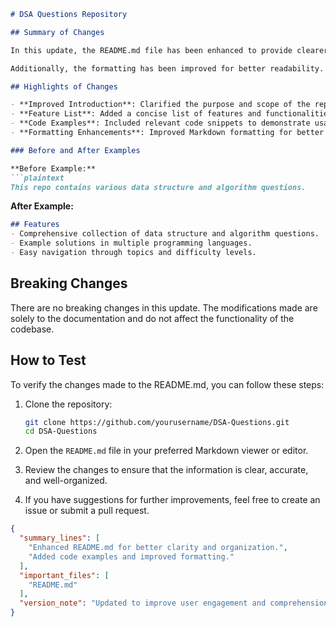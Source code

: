 ```markdown
# DSA Questions Repository

## Summary of Changes

In this update, the README.md file has been enhanced to provide clearer guidance and better organization of the content. The goal is to improve user experience for developers and contributors by outlining the repository's purpose, structure, and usage more effectively. The changes include a refined introduction, a detailed list of features, and improved examples to facilitate comprehension.

Additionally, the formatting has been improved for better readability. Code snippets have been added to illustrate key concepts and usage patterns, making it easier for users to understand how to implement the data structures and algorithms effectively. This update aims to provide a more cohesive and informative resource for anyone engaging with this repository.

## Highlights of Changes

- **Improved Introduction**: Clarified the purpose and scope of the repository.
- **Feature List**: Added a concise list of features and functionalities available in the repository.
- **Code Examples**: Included relevant code snippets to demonstrate usage.
- **Formatting Enhancements**: Improved Markdown formatting for better readability.

### Before and After Examples

**Before Example:**
```plaintext
This repo contains various data structure and algorithm questions.
```

**After Example:**
```markdown
## Features
- Comprehensive collection of data structure and algorithm questions.
- Example solutions in multiple programming languages.
- Easy navigation through topics and difficulty levels.
```

## Breaking Changes

There are no breaking changes in this update. The modifications made are solely to the documentation and do not affect the functionality of the codebase.

## How to Test

To verify the changes made to the README.md, you can follow these steps:

1. Clone the repository:
   ```bash
   git clone https://github.com/yourusername/DSA-Questions.git
   cd DSA-Questions
   ```

2. Open the `README.md` file in your preferred Markdown viewer or editor.

3. Review the changes to ensure that the information is clear, accurate, and well-organized.

4. If you have suggestions for further improvements, feel free to create an issue or submit a pull request.

```json
{
  "summary_lines": [
    "Enhanced README.md for better clarity and organization.",
    "Added code examples and improved formatting."
  ],
  "important_files": [
    "README.md"
  ],
  "version_note": "Updated to improve user engagement and comprehension."
}
```
```
